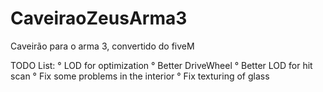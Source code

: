 # CaveiraoZeusArma3
Caveirão para o arma 3, convertido do fiveM

TODO List:
° LOD for optimization
° Better DriveWheel
° Better LOD for hit scan
° Fix some problems in the interior
° Fix texturing of glass
